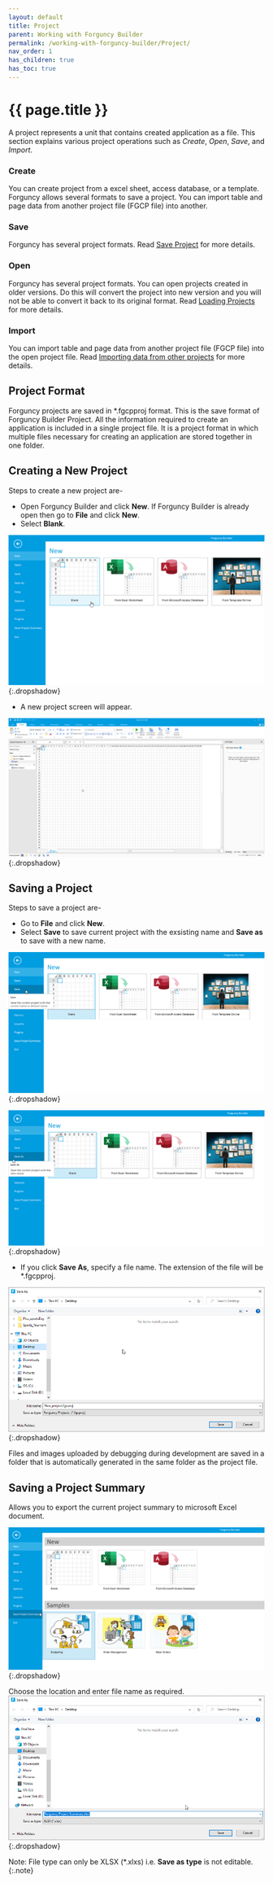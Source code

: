 ```yaml
---
layout: default
title: Project
parent: Working with Forguncy Builder
permalink: /working-with-forguncy-builder/Project/
nav_order: 1
has_children: true
has_toc: true
---
```


# {{ page.title }}

A project represents a unit that contains created application as a file. This section explains various project operations such as *Create*, *Open*, *Save*, and *Import*. 

### Create
You can create project from a excel sheet, access database, or a template. Forguncy allows several formats to save a project. You can import table and page data from another project file (FGCP file) into another. 

### Save
Forguncy has several project formats. Read [Save Project](# ) for more details.

### Open
Forguncy has several project formats. You can open projects created in older versions. Do this will convert the project into new version and you will not be able to convert it back to its original format. Read [Loading Projects](# ) for more details.

### Import
You can import table and page data from another project file (FGCP file) into the open project file. Read [Importing data from other projects](# ) for more details.

## Project Format

Forguncy projects are saved in *.fgcpproj format. 
This is the save format of Forguncy Builder Project. All the information required to create an application is included in a single project file.
It is a project format in which multiple files necessary for creating an application are stored together in one folder.

## Creating a New Project

Steps to create a new project are-

- Open Forguncy Builder and click **New**. If Forguncy Builder is already open then go to **File** and click **New**.
- Select **Blank**.

![project-new-project](/assets/images/product-images/project-new-project.png)
{:.dropshadow}

- A new project screen will appear.

![project-new-project-screen](/assets/images/product-images/project-new-project-screen.png)
{:.dropshadow}

## Saving a Project

Steps to save a project are-

- Go to **File** and click **New**.
- Select **Save** to save current project with the exsisting name and **Save as** to save with a new name.

![project-new-save](/assets/images/product-images/project-new-save.png)
{:.dropshadow}

![project-new-save-as](/assets/images/product-images/project-new-save-as.png)
{:.dropshadow}

- If you click **Save As**, specify a file name. The extension of the file will be *.fgcpproj.

![project-new-save-as-dialog](/assets/images/product-images/project-new-save-as-dialog.png)
{:.dropshadow}

 Files and images uploaded by debugging during development are saved in a folder that is automatically generated in the same folder as the project file.

## Saving a Project Summary

Allows you to export the current project summary to microsoft Excel document.

![save-project-summary](/assets/images/product-images/save-project-summary.png)
{:.dropshadow}

Choose the location and enter file name as required. 
![save-project-summary-export](/assets/images/product-images/save-project-summary-export.png)
{:.dropshadow}

Note: File type can only be XLSX (*.xlxs) i.e. **Save as type** is not editable.
{:.note}







